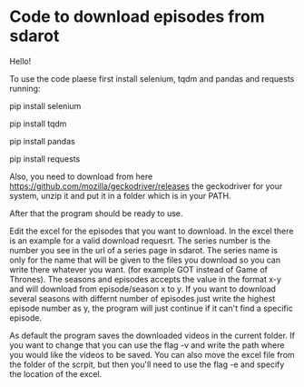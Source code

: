 # Code to download episodes from sdarot
Hello!

To use the code plaese first install selenium, tqdm and pandas and requests running:

pip install selenium

pip install tqdm

pip install pandas

pip install requests

Also, you need to download from here https://github.com/mozilla/geckodriver/releases the geckodriver for your system, unzip it and put it in a folder which is in your PATH.

After that the program should be ready to use.

Edit the excel for the episodes that you want to download.
In the excel there is an example for a valid download requesrt.
The series number is the number you see in the url of a series page in sdarot.
The series name is only for the name that will be given to the files you download so you can write there whatever you want. (for example GOT instead of Game of Thrones).
The seasons and episodes accepts the value in the format x-y and will download from episode/season x to y.
If you want to download several seasons with differnt number of episodes just write the highest episode number as y, the program will just continue if it can't find a specific episode.

As default the program saves the downloaded videos in the current folder. If you want to change that you can use the flag -v and write the path where you would like the videos to be saved.
You can also move the excel file from the folder of the scrpit, but then you'll need to use the flag -e and specify the location of the excel.
